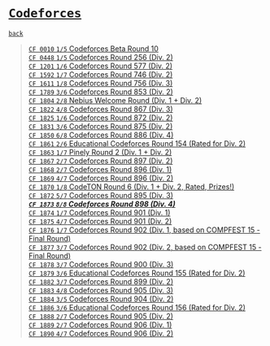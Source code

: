 # [`Codeforces`]
[`back`](../)

> [`CF 0010` `1/5` Codeforces Beta Round 10](./cf_10)  
> [`CF 0448` `1/5` Codeforces Round 256 (Div. 2)](./cf_448)  
> [`CF 1201` `1/6` Codeforces Round 577 (Div. 2)](./cf_1201)  
> [`CF 1592` `1/7` Codeforces Round 746 (Div. 2)](./cf_1592)  
> [`CF 1611` `1/8` Codeforces Round 756 (Div. 3)](./cf_1611)  
> [`CF 1789` `3/6` Codeforces Round 853 (Div. 2)](./cf_1789)  
> [`CF 1804` `2/8` Nebius Welcome Round (Div. 1 + Div. 2)](./cf_1804)  
> [`CF 1822` `4/8` Codeforces Round 867 (Div. 3)](./cf_1822)  
> [`CF 1825` `1/6` Codeforces Round 872 (Div. 2)](./cf_1825)  
> [`CF 1831` `3/6` Codeforces Round 875 (Div. 2)](./cf_1831)  
> [`CF 1850` `6/8` Codeforces Round 886 (Div. 4)](./cf_1850)  
> [`CF 1861` `2/6` Educational Codeforces Round 154 (Rated for Div. 2)](./cf_1861)  
> [`CF 1863` `1/7` Pinely Round 2 (Div. 1 + Div. 2)](./cf_1863)  
> [`CF 1867` `2/7` Codeforces Round 897 (Div. 2)](./cf_1867)  
> [`CF 1868` `2/7` Codeforces Round 896 (Div. 1)](./cf_1868_1869)  
> [`CF 1869` `4/7` Codeforces Round 896 (Div. 2)](./cf_1868_1869)  
> [`CF 1870` `1/8` CodeTON Round 6 (Div. 1 + Div. 2, Rated, Prizes!)](./cf_1870)  
> [`CF 1872` `5/7` Codeforces Round 895 (Div. 3)](./cf_1872)  
> [***`CF 1873` `8/8` Codeforces Round 898 (Div. 4)***](./cf_1873)  
> [`CF 1874` `1/7` Codeforces Round 901 (Div. 1)](./cf_1874_1875)  
> [`CF 1875` `4/7` Codeforces Round 901 (Div. 2)](./cf_1874_1875)  
> [`CF 1876` `1/7` Codeforces Round 902 (Div. 1, based on COMPFEST 15 - Final Round)](./cf_1876_1877)  
> [`CF 1877` `3/7` Codeforces Round 902 (Div. 2, based on COMPFEST 15 - Final Round)](./cf_1876_1877)  
> [`CF 1878` `3/7` Codeforces Round 900 (Div. 3)](./cf_1878)  
> [`CF 1879` `3/6` Educational Codeforces Round 155 (Rated for Div. 2)](./cf_1879)  
> [`CF 1882` `3/7` Codeforces Round 899 (Div. 2)](./cf_1882)  
> [`CF 1883` `4/8` Codeforces Round 905 (Div. 3)](./cf_1883_1887_1888)  
> [`CF 1884` `3/5` Codeforces Round 904 (Div. 2)](./cf_1884)  
> [`CF 1886` `3/6` Educational Codeforces Round 156 (Rated for Div. 2)](./cf_1886)  
> [`CF 1888` `2/7` Codeforces Round 905 (Div. 2)](./cf_1883_1887_1888)  
> [`CF 1889` `2/7` Codeforces Round 906 (Div. 1)](./cf_1889_1890)  
> [`CF 1890` `4/7` Codeforces Round 906 (Div. 2)](./cf_1889_1890)  


[`Codeforces`]: /OJ_ans/cf
[`Zerojudge`]: /OJ_ans/zj
[`PCIC`]: /OJ_ans/PCIC

<link id="style_css" rel="stylesheet" type="text/css" href="/OJ_ans/style.css">
